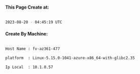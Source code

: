 
   
#### This Page Create at:

```bash

2023-08-20 - 04:45:19 UTC

```

#### Create By Machine:

```bash

Host Name : fv-az361-477

platform  : Linux-5.15.0-1041-azure-x86_64-with-glibc2.35

Ip Local  : 10.1.0.57

```

